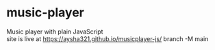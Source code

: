 # music-player

Music player with plain JavaScript<br />
site is live at https://aysha321.github.io/musicplayer-js/  branch -M main
